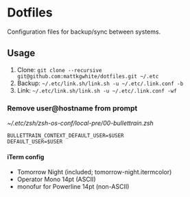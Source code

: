 Dotfiles
===

Configuration files for backup/sync between systems.

## Usage

 1. Clone: `git clone --recursive git@github.com:mattkgwhite/dotfiles.git ~/.etc`
 2. Backup: `~/.etc/link.sh/link.sh -u ~/.etc/.link.conf -b`
 3. Link: `~/.etc/link.sh/link.sh -u ~/.etc/.link.conf -wf`

### Remove user@hostname from prompt
_~/.etc/zsh/zsh-os-conf/local-pre/00-bullettrain.zsh_
```
BULLETTRAIN_CONTEXT_DEFAULT_USER=$USER
DEFAULT_USER=$USER
```

#### iTerm config
- Tomorrow Night (included; tomorrow-night.itermcolor)
- Operator Mono 14pt (ASCII)
- monofur for Powerline 14pt (non-ASCII)
